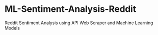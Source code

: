 # ML-Sentiment-Analysis-Reddit
Reddit Sentiment Analysis using API Web Scraper and Machine Learning Models
